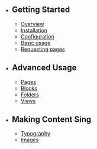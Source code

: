 - ## Getting Started
    - [Overview](/{{route}}/{{version}}/overview)
    - [Installation](/{{route}}/{{version}}/installation)
    - [Configuration](/{{route}}/{{version}}/configuration)
    - [Basic usage](/{{route}}/{{version}}/basic-usage)
    - [Requesting pages](/{{route}}/{{version}}/requesting-pages)
    
- ## Advanced Usage
    - [Pages](/{{route}}/{{version}}/pages)
    - [Blocks](/{{route}}/{{version}}/blocks)
    - [Folders](/{{route}}/{{version}}/folders)
    - [Views](/{{route}}/{{version}}/views)
    
    
- ## Making Content Sing
    - [Typography](/{{route}}/{{version}}/typography)
    - [Images](/{{route}}/{{version}}/images)